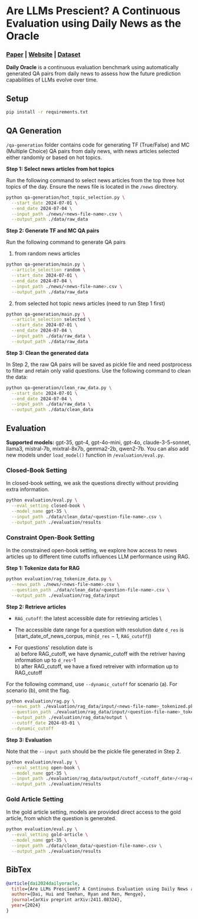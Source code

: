 # Are LLMs Prescient? A Continuous Evaluation using Daily News as the Oracle
### [Paper](https://arxiv.org/pdf/2411.08324) | [Website](https://agenticlearning.ai/daily-oracle/) | [Dataset](https://drive.google.com/drive/folders/1zMmV5RRxBIcwavxhLvAz-0ZlkVeQPQRG)

**Daily Oracle** is a continuous evaluation benchmark using automatically generated QA pairs from daily news to assess how the future prediction capabilities of LLMs evolve over time.

## Setup
```bash
pip install -r requirements.txt
```

## QA Generation
`/qa-generation` folder contains code for generating TF (True/False) and MC (Multiple Choice) QA pairs from daily news, with news articles selected either randomly or based on hot topics.

**Step 1: Select news articles from hot topics** 

Run the following command to select news articles from the top three hot topics of the day. Ensure the news file is located in the `/news` directory.
```bash
python qa-generation/hot_topic_selection.py \
  --start_date 2024-07-01 \
  --end_date 2024-07-04 \
  --input_path ./news/<news-file-name>.csv \
  --output_path ./data/raw_data
```

**Step 2: Generate TF and MC QA pairs**

Run the following command to generate QA pairs

1. from random news articles
```bash
python qa-generation/main.py \
  --article_selection random \
  --start_date 2024-07-01 \
  --end_date 2024-07-04 \
  --input_path ./news/<news-file-name>.csv \
  --output_path ./data/raw_data
```
2. from selected hot topic news articles (need to run Step 1 first)
```bash
python qa-generation/main.py \
  --article_selection selected \
  --start_date 2024-07-01 \
  --end_date 2024-07-04 \
  --input_path ./data/raw_data \
  --output_path ./data/raw_data
```

**Step 3: Clean the generated data**

In Step 2, the raw QA pairs will be saved as pickle file and need postprocess to filter and retain only valid questions. Use the following command to clean the data:
```bash
python qa-generation/clean_raw_data.py \
  --start_date 2024-07-01 \
  --end_date 2024-07-04 \
  --input_path ./data/raw_data \
  --output_path ./data/clean_data
```

## Evaluation

**Supported models:**
gpt-35, gpt-4, gpt-4o-mini, gpt-4o, claude-3-5-sonnet, llama3, mistral-7b, mixtral-8x7b, gemma2-2b, qwen2-7b. You can also add new models under `load_model()` function in `/evaluation/eval.py`.

### Closed-Book Setting

In closed-book setting, we ask the questions directly without providing extra information.

```bash
python evaluation/eval.py \
  --eval_setting closed-book \
  --model_name gpt-35 \
  --input_path ./data/clean_data/<question-file-name>.csv \
  --output_path ./evaluation/results
```

### Constraint Open-Book Setting

In the constrained open-book setting, we explore how access to news articles up to different time cutoffs influences LLM performance using RAG.

**Step 1: Tokenize data for RAG**
```bash
python evaluation/rag_tokenize_data.py \
  --news_path ./news/<news-file-name>.csv \
  --question_path ./data/clean_data/<question-file-name>.csv \
  --output_path ./evaluation/rag_data/input
```

**Step 2: Retrieve articles**
- `RAG_cutoff`: the latest accessible date for retrieving articles \
- The accessible date range for a question with resolution date `d_res` is [start_date_of_news_corpus, min(`d_res` − 1, `RAG_cutoff`))

- For questions' resolution date is \
a) before RAG_cutoff, we have dynamic_cutoff with the retriver having information up to `d_res`-1 \
b) after RAG_cutoff, we have a fixed retreiver with information up to RAG_cutoff

For the following command, use `--dynamic_cutoff` for scenario (a). For scenario (b), omit the flag.

```bash
python evaluation/rag.py \
  --news_path ./evaluation/rag_data/input/<news-file-name>_tokenized.pkl \
  --question_path ./evaluation/rag_data/input/<question-file-name>_tokenized.pkl \
  --output_path ./evaluation/rag_data/output \
  --cutoff_date 2024-03-01 \
  --dynamic_cutoff
```

**Step 3: Evaluation**

Note that the `--input path` should be the pickle file generated in Step 2.
```bash
python evaluation/eval.py \
  --eval_setting open-book \
  --model_name gpt-35 \
  --input_path ./evaluation/rag_data/output/cutoff_<cutoff_date>/<rag-question-file-name>.pkl \
  --output_path ./evaluation/results 
```

### Gold Article Setting
In the gold article setting, models are provided direct access to the gold article, from which the question is generated.
```bash
python evaluation/eval.py \
  --eval_setting gold-article \
  --model_name gpt-35 \
  --input_path ./data/clean_data/<question-file-name>.csv \
  --output_path ./evaluation/results
```

## BibTex
```bibtex
@article{dai2024dailyoracle,
  title={Are LLMs Prescient? A Continuous Evaluation using Daily News as the Oracle},
  author={Dai, Hui and Teehan, Ryan and Ren, Mengye},
  journal={arXiv preprint arXiv:2411.08324},
  year={2024}
}
```